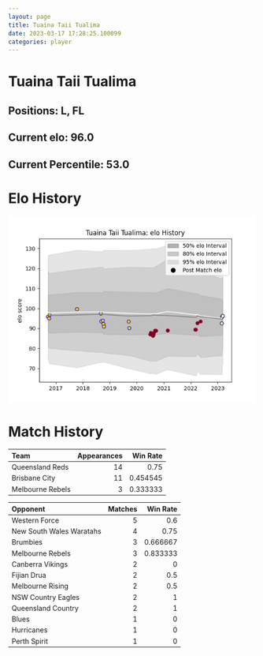 ```yaml
---  
layout: page  
title: Tuaina Taii Tualima  
date: 2023-03-17 17:28:25.100099  
categories: player  
---
```

# Tuaina Taii Tualima

## Positions: L, FL

## Current elo: 96.0

## Current Percentile: 53.0

# Elo History


![elo history](history_TuainaTaiiTualima.png)
# Match History


| Team             |   Appearances |   Win Rate |
|:-----------------|--------------:|-----------:|
| Queensland Reds  |            14 |   0.75     |
| Brisbane City    |            11 |   0.454545 |
| Melbourne Rebels |             3 |   0.333333 |

| Opponent                 |   Matches |   Win Rate |
|:-------------------------|----------:|-----------:|
| Western Force            |         5 |   0.6      |
| New South Wales Waratahs |         4 |   0.75     |
| Brumbies                 |         3 |   0.666667 |
| Melbourne Rebels         |         3 |   0.833333 |
| Canberra Vikings         |         2 |   0        |
| Fijian Drua              |         2 |   0.5      |
| Melbourne Rising         |         2 |   0.5      |
| NSW Country Eagles       |         2 |   1        |
| Queensland Country       |         2 |   1        |
| Blues                    |         1 |   0        |
| Hurricanes               |         1 |   0        |
| Perth Spirit             |         1 |   0        |